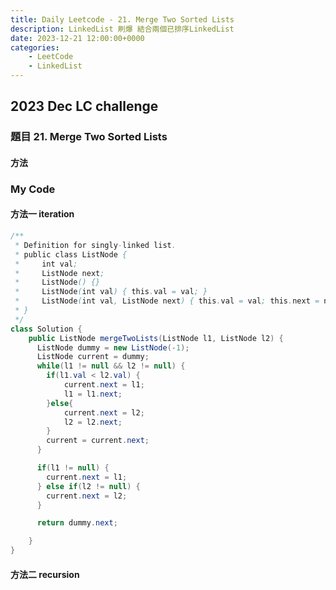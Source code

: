 ```yaml
---
title: Daily Leetcode - 21. Merge Two Sorted Lists
description: LinkedList 刷爆 結合兩個已排序LinkedList
date: 2023-12-21 12:00:00+0000
categories:
    - LeetCode
    - LinkedList
---
```


##  2023 Dec LC challenge


### 題目 21. Merge Two Sorted Lists

#### 方法

### My Code

#### 方法一 iteration

```java
/**
 * Definition for singly-linked list.
 * public class ListNode {
 *     int val;
 *     ListNode next;
 *     ListNode() {}
 *     ListNode(int val) { this.val = val; }
 *     ListNode(int val, ListNode next) { this.val = val; this.next = next; }
 * }
 */
class Solution {
    public ListNode mergeTwoLists(ListNode l1, ListNode l2) {
      ListNode dummy = new ListNode(-1);
      ListNode current = dummy;
      while(l1 != null && l2 != null) {
        if(l1.val < l2.val) {
            current.next = l1;
            l1 = l1.next;
        }else{
            current.next = l2;
            l2 = l2.next;
        }
        current = current.next;
      }

      if(l1 != null) {
        current.next = l1;
      } else if(l2 != null) {
        current.next = l2;
      }

      return dummy.next;

    }
}
```

#### 方法二 recursion

```java

```